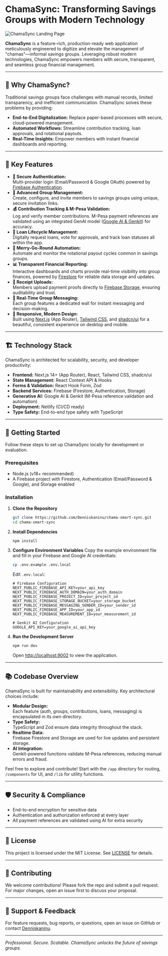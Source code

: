 # ChamaSync: Transforming Savings Groups with Modern Technology

![ChamaSync Landing Page](https://images.unsplash.com/photo-1555069855-e580a9adbf43?crop=entropy&cs=tinysrgb&fit=max&fm=jpg&ixid=M3w3NDE5ODJ8MHwxfHNlYXJjaHw4fHxjb21tdW5pdHklMjBtZWV0aW5nfGVufDB8fHx8MTc...)

**ChamaSync** is a feature-rich, production-ready web application meticulously engineered to digitize and elevate the management of "chamas"—informal savings groups. Leveraging robust modern technologies, ChamaSync empowers members with secure, transparent, and seamless group financial management.

---

## 🚩 Why ChamaSync?

Traditional savings groups face challenges with manual records, limited transparency, and inefficient communication. ChamaSync solves these problems by providing:

- **End-to-End Digitalization:** Replace paper-based processes with secure, cloud-powered management.
- **Automated Workflows:** Streamline contribution tracking, loan approvals, and rotational payouts.
- **Real-Time Insights:** Empower members with instant financial dashboards and reporting.

---

## 🌟 Key Features

- **🔐 Secure Authentication:**  
  Multi-provider login (Email/Password & Google OAuth) powered by [Firebase Authentication](https://firebase.google.com/docs/auth).
- **👥 Advanced Group Management:**  
  Create, configure, and invite members to savings groups using unique, secure invitation links.
- **💰 Contribution Tracking & M-Pesa Validation:**  
  Log and verify member contributions. M-Pesa payment references are validated using an integrated GenAI model ([Google AI & Genkit](https://firebase.google.com/docs/genkit)) for accuracy.
- **💸 Loan Lifecycle Management:**  
  Digitally request loans, vote for approvals, and track loan statuses all within the app.
- **🔄 Merry-Go-Round Automation:**  
  Automate and monitor the rotational payout cycles common in savings groups.
- **📊 Transparent Financial Reporting:**  
  Interactive dashboards and charts provide real-time visibility into group finances, powered by [Firestore](https://firebase.google.com/docs/firestore) for reliable data storage and updates.
- **🧾 Receipt Uploads:**  
  Members upload payment proofs directly to [Firebase Storage](https://firebase.google.com/docs/storage), ensuring auditability and trust.
- **💬 Real-Time Group Messaging:**  
  Each group features a dedicated wall for instant messaging and decision-making.
- **📱 Responsive, Modern Design:**  
  Built using [Next.js](https://nextjs.org/) (App Router), [Tailwind CSS](https://tailwindcss.com/), and [shadcn/ui](https://ui.shadcn.com/) for a beautiful, consistent experience on desktop and mobile.

---

## 🏗️ Technology Stack

ChamaSync is architected for scalability, security, and developer productivity:

- **Frontend:** Next.js 14+ (App Router), React, Tailwind CSS, shadcn/ui
- **State Management:** React Context API & Hooks
- **Forms & Validation:** React Hook Form, Zod
- **Backend Services:** Firebase (Firestore, Authentication, Storage)
- **Generative AI:** Google AI & Genkit (M-Pesa reference validation and automation)
- **Deployment:** Netlify (CI/CD ready)
- **Type Safety:** End-to-end type safety with TypeScript

---

## 🚀 Getting Started

Follow these steps to set up ChamaSync locally for development or evaluation.

### Prerequisites

- Node.js (v18+ recommended)
- A Firebase project with Firestore, Authentication (Email/Password & Google), and Storage enabled

### Installation

1. **Clone the Repository**
    ```bash
    git clone https://github.com/Denniskaninu/chama-smart-sync.git
    cd chama-smart-sync
    ```

2. **Install Dependencies**
    ```bash
    npm install
    ```

3. **Configure Environment Variables**
    Copy the example environment file and fill in your Firebase and Google AI credentials:
    ```bash
    cp .env.example .env.local
    ```
    Edit `.env.local`:
    ```env
    # Firebase Configuration
    NEXT_PUBLIC_FIREBASE_API_KEY=your_api_key
    NEXT_PUBLIC_FIREBASE_AUTH_DOMAIN=your_auth_domain
    NEXT_PUBLIC_FIREBASE_PROJECT_ID=your_project_id
    NEXT_PUBLIC_FIREBASE_STORAGE_BUCKET=your_storage_bucket
    NEXT_PUBLIC_FIREBASE_MESSAGING_SENDER_ID=your_sender_id
    NEXT_PUBLIC_FIREBASE_APP_ID=your_app_id
    NEXT_PUBLIC_FIREBASE_MEASUREMENT_ID=your_measurement_id

    # Genkit AI Configuration
    GOOGLE_API_KEY=your_google_ai_api_key
    ```

4. **Run the Development Server**
    ```bash
    npm run dev
    ```
    Open [http://localhost:9002](http://localhost:9002) to view the application.

---

## 📚 Codebase Overview

ChamaSync is built for maintainability and extensibility. Key architectural choices include:

- **Modular Design:**  
  Each feature (auth, groups, contributions, loans, messaging) is encapsulated in its own directory.
- **Type Safety:**  
  TypeScript and Zod ensure data integrity throughout the stack.
- **Realtime Data:**  
  Firebase Firestore and Storage are used for live updates and persistent storage.
- **AI Integration:**  
  Genkit-powered functions validate M-Pesa references, reducing manual errors and fraud.

Feel free to explore and contribute! Start with the `/app` directory for routing, `/components` for UI, and `/lib` for utility functions.

---

## 🛡️ Security & Compliance

- End-to-end encryption for sensitive data
- Authentication and authorization enforced at every layer
- All payment references are validated using AI for extra security

---

## 📄 License

This project is licensed under the MIT License. See [LICENSE](LICENSE) for details.

---

## 🤝 Contributing

We welcome contributions! Please fork the repo and submit a pull request. For major changes, open an issue first to discuss your proposal.

---

## 💬 Support & Feedback

For feature requests, bug reports, or questions, open an issue on GitHub or contact [Denniskaninu](https://github.com/Denniskaninu).

---

_Professional. Secure. Scalable. ChamaSync unlocks the future of savings groups._
